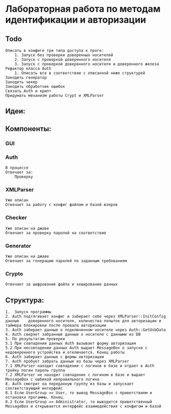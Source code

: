 # Лабораторная работа по методам идентификации и авторизации
## Todo
	Описать в конфиге три типа доступа к проге:
		1. Запуск без проверки доверенных носителей
		2. Запуск с проверкой доверенного носителя
		3. Запуск с проверкой доверенного носителя и доверенного железа
	Рефактор класса Auth
		1. Описать все в соответствии с описанной ниже структурой
	Закодить генератор
	Закодить чекер
	Закодить обработчик ошибок
	Связать Auth и крипт
	Придумать механизм работы Crypt и XMLParser
	
## Идеи:
	
## Компоненты: 
### GUI
### Auth
	В процессе
	Отвечает за:
		Проверку 
### XMLParser
	Уже описан
	Отвечает за работу с конфиг файлом и базой юзеров
### Checker
	Уже описан на джаве
	Отвечает за проверку паролей на соответствие
### Generator
	Уже описан на джаве
	Отвечает за генерацию паролей по заданным требованиям
### Crypto
	Отвечает за шифрование файла и хеширование данных



## Структура:
	1.  Запуск программы
	2. Auth подтягивает конфиг и забирает себе через XMLParser::InitConfig данные    доверенного носителя, количества попыток для авторизации и таймера блокировки после провала авторизации
	3. Auth забирает данные о подключенном носителе через Auth::GetUsbData
	4. Auth сверяет забранные данные о носителе с данными из DB
	5. По результатам проверки
	5.1 При совпадении данных Auth вызывает форму авторизации
	5.2 При несовпадении данных Auth выдает MessageBox о запуске с недоверенного устройства и отключается. Конец работы
	6. Auth забирает данные с формы авторизации
	7. Auth пробует забрать данные из базы через XMLParser
	7.1 XMLParser находит совпадение с логинов в базе и отдает в Auth тройку логин пароль группа
	7.2 XMLParser не находит совпадение с логином в базе и выдает MessageBox с ошбикой неправильного логина
	8. Auth смотрит на переданную группу из базы и запускает соответствующий интерфейс
	8.1 Если UserGroup == User, то вывод MessageBox с приветствием и остановка прогаммы. Конец.
	8.2 Если UserGroup == Administrator, то выводится приветственный MessageBox и открывается интерфейс взаимодействия с конфигом и базой
	

